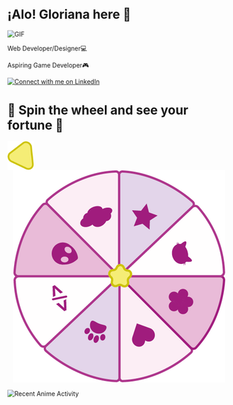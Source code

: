 
<h1> ¡Alo! Gloriana here 👋 </h1>
<div>
  <span>
    <img alt="GIF" src="https://static.wikia.nocookie.net/cult-of-the-lamb/images/a/ad/Lamb_Eat_Good.gif/revision/latest?cb=20221123203734" height="100" /> 
  </span>
  <span>
    <p> Web Developer/Designer💻 </p>
    <p>  Aspiring Game Developer🎮 </p>
  </span>
</div>


[![Connect with me on LinkedIn](https://img.shields.io/badge/LinkedIn-Connect-pink?style=for-the-badge&logo=linkedin)](https://www.linkedin.com/in/gloriana-zelaya-quirós-b30a6023a/)

<h1> 🌸 Spin the wheel and see your fortune 🌸 </h1>

<img align="center" alt="arrow" src="arrow2.png" width="60"  />
<div align="center">
  <img alt="PNG" src="onlyWheel2.png"/>
</div>

![Recent Anime Activity](https://img.shields.io/badge/Recent%20Anime-1-pink)
